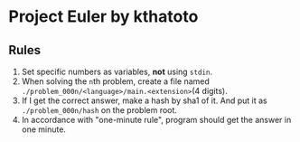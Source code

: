 # Project Euler by kthatoto

## Rules
1. Set specific numbers as variables, **not** using `stdin`.
1. When solving the `n`th problem, create a file named `./problem_000n/<language>/main.<extension>`(4 digits).
1. If I get the correct answer, make a hash by sha1 of it. And put it as `./problem_000n/hash` on the problem root.
1. In accordance with "one-minute rule", program should get the answer in one minute.
